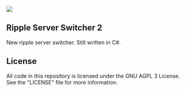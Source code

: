 ![](https://i.ibb.co/BTyRq79/rssimg.png)

## Ripple Server Switcher 2
New ripple server switcher. Still written in C#.

## License
All code in this repository is licensed under the GNU AGPL 3 License.  
See the "LICENSE" file for more information.  
